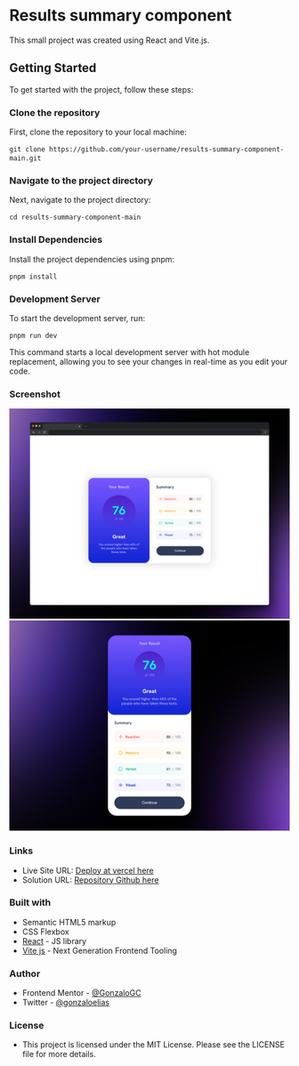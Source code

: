 #  Results summary component

This small project was created using React and Vite.js.

## Getting Started

To get started with the project, follow these steps:

### Clone the repository

First, clone the repository to your local machine:
```
git clone https://github.com/your-username/results-summary-component-main.git
```

### Navigate to the project directory
Next, navigate to the project directory:
```
cd results-summary-component-main
```
### Install Dependencies
Install the project dependencies using pnpm:
```
pnpm install
```

### Development Server

To start the development server, run:
```
pnpm run dev
```
This command starts a local development server with hot module replacement, allowing you to see your changes in real-time as you edit your code.

### Screenshot

![](public/screenshot/screenshot-desktop-up.png)
![](public/screenshot/screenshot-mobile-up.png)

### Links

- Live Site URL: [Deploy at vercel here](https://results-summary-component-main-gg.vercel.app/)
- Solution URL: [Repository Github here](https://github.com/GonzaloGC/results-summary-component-main)

### Built with

- Semantic HTML5 markup
- CSS Flexbox
- [React](https://reactjs.org/) - JS library
- [Vite js](https://vitejs.dev/) - Next Generation Frontend Tooling

### Author

- Frontend Mentor - [@GonzaloGC](https://www.frontendmentor.io/profile/GonzaloGC)
- Twitter - [@gonzaloelias](https://twitter.com/gonzaloelias)

### License
- This project is licensed under the MIT License. Please see the LICENSE file for more details.
